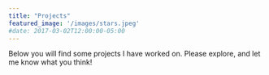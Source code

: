 ```yaml
---
title: "Projects"
featured_image: '/images/stars.jpeg'
#date: 2017-03-02T12:00:00-05:00
---
```

Below you will find some projects I have worked on. Please explore, and let me know what you think!
